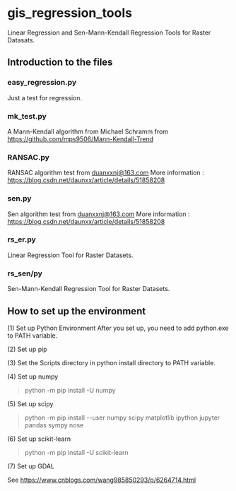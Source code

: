 # gis_regression_tools
Linear Regression and Sen-Mann-Kendall Regression Tools for Raster Datasats.

## Introduction to the files

### easy_regression.py
Just a test for regression.

### mk_test.py
A Mann-Kendall algorithm from Michael Schramm from https://github.com/mps9506/Mann-Kendall-Trend

### RANSAC.py
RANSAC algorithm test from duanxxnj@163.com
More information : https://blog.csdn.net/daunxx/article/details/51858208

### sen.py
Sen algorithm test from duanxxnj@163.com
More information : https://blog.csdn.net/daunxx/article/details/51858208

### rs_er.py
Linear Regression Tool for Raster Datasets.

### rs_sen/py
Sen-Mann-Kendall Regression Tool for Raster Datasets.

## How to set up the environment

(1) Set up Python Environment
After you set up, you need to add python.exe to PATH variable.

(2) Set up pip

(3) Set the Scripts directory in python install directory to PATH variable.

(4) Set up numpy

> python -m pip install -U numpy

(5) Set up scipy

> python -m pip install --user numpy scipy matplotlib ipython jupyter pandas sympy nose

(6) Set up scikit-learn

> python -m pip install -U scikit-learn

(7) Set up GDAL

See https://www.cnblogs.com/wang985850293/p/6264714.html

